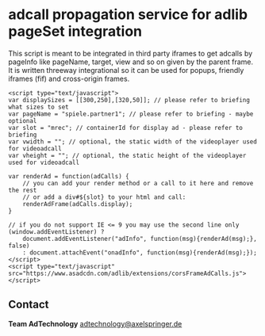 # adcall propagation service for adlib pageSet integration

This script is meant to be integrated in third party iframes to get adcalls by pageInfo like pageName, target, view and so on given by the parent frame.
It is written threeway integrational so it can be used for popups, friendly iframes (fif) and cross-origin frames.

```
<script type="text/javascript">
var displaySizes = [[300,250],[320,50]]; // please refer to briefing what sizes to set
var pageName = "spiele.partner1"; // please refer to briefing - maybe optional
var slot = "mrec"; // containerId for display ad - please refer to briefing
var vwidth = ""; // optional, the static width of the videoplayer used for videoadcall
var vheight = ""; // optional, the static height of the videoplayer used for videoadcall

var renderAd = function(adCalls) {
    // you can add your render method or a call to it here and remove the rest
    // or add a div#${slot} to your html and call:
    renderAdFrame(adCalls.display);
}

// if you do not support IE <= 9 you may use the second line only
(window.addEventListener) ? 
    document.addEventListener("adInfo", function(msg){renderAd(msg);}, false) 
    : document.attachEvent("onadInfo", function(msg){renderAd(msg);});
</script>
<script type="text/javascript" src="https://www.asadcdn.com/adlib/extensions/corsFrameAdCalls.js"></script>
```

## Contact

__Team AdTechnology__
  [adtechnology@axelspringer.de](mailto:adtechnology@axelspringer.de)

